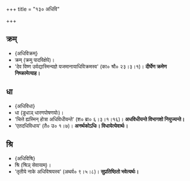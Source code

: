 +++
title = "१३० अधिवि"

+++

## क्रम्
- {अधिविक्रम्}
- क्रम् (क्रमु पादविक्षेपे)।
- 'देव विष्ण उर्वद्यास्मिन्यज्ञे यजमानायाधिविक्रमस्व' (का० श्रौ० २३।३।१)। **दीर्घेण क्रमेण निष्क्रामेत्याह।**

## धा
- {अधिविधा}
- धा (डुधाञ् धारणपोषणयोः)।  
- 'चित्ते ह्यस्मिन् होत्रा अधिविधीयन्ते' (श० ब्रा० ६।३।१।१६)।  **अधविधीयन्ते विभागशो नियुज्यन्ते।**
- 'एतदधिविधाय' (तै० उ० १।७)। **अनर्थकोऽधिः। विधायेत्येवार्थः।**

## श्रि
- {अधिविश्रि}
- श्रि (श्रिञ् सेवायाम्)।  
- 'तृतीये नाके अधिविश्रयस्व' (अथर्व० ९।५।८)। **सुप्रतिष्ठितो भवेत्यर्थः।**
